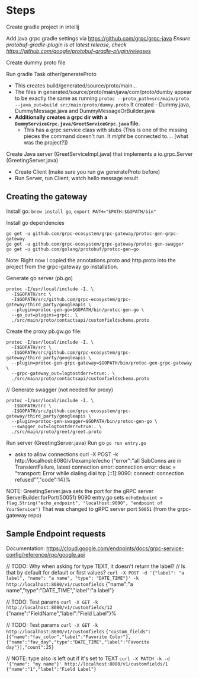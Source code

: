 # Steps

Create gradle project in intellij

Add java grpc gradle settings via https://github.com/grpc/grpc-java
*Ensure protobuf-gradle-plugin is at latest release, check https://github.com/google/protobuf-gradle-plugin/releases*


Create dummy proto file

Run gradle Task other/generateProto
- This creates build/generated/source/proto/main...
- The files in generated/source/proto/main/java/com/proto/dumby appear 
    to be exactly the same as running ```protoc --proto_path=src/main/proto --java_out=build src/main/proto/dummy.proto```
    It created
        - Dummy.java, DummyMessage.java and DummyMessageOrBuilder.java
- **Additionally creates a grpc dir with a ```DummyServiceGrpc.java/GreetServiceGrpc.java``` file.** 
  - This has a grpc service class with stubs
    (This is one of the missing pieces the command doesn't run. It *might* be connected to.... [what was the project?])
    
    

Create Java server (GreetServiceImpl.java) that implements a io.grpc.Server (GreetingServer.java)
- Create Client (make sure you run gw generateProto before)
- Run Server, run Client, watch hello message result


## Creating the gateway

Install go: ```brew install go```, ```export PATH="$PATH:$GOPATH/bin"```


Install go dependencies
```
go get -u github.com/grpc-ecosystem/grpc-gateway/protoc-gen-grpc-gateway
go get -u github.com/grpc-ecosystem/grpc-gateway/protoc-gen-swagger
go get -u github.com/golang/protobuf/protoc-gen-go
```

Note: Right now I copied the annotations.proto and http.proto into the project from the grpc-gateway
go installation. 

Generate go server (pb.go)

```
protoc -I/usr/local/include -I. \
  -I$GOPATH/src \
  -I$GOPATH/src/github.com/grpc-ecosystem/grpc-gateway/third_party/googleapis \
  --plugin=protoc-gen-go=$GOPATH/bin/protoc-gen-go \
  --go_out=plugins=grpc:. \
  ./src/main/proto/contactsapi/customfieldschema.proto
```

Create the proxy pb.gw.go file:

```
protoc -I/usr/local/include -I. \
  -I$GOPATH/src \
  -I$GOPATH/src/github.com/grpc-ecosystem/grpc-gateway/third_party/googleapis \
  --plugin=protoc-gen-grpc-gateway=$GOPATH/bin/protoc-gen-grpc-gateway  \
  --grpc-gateway_out=logtostderr=true:. \
  ./src/main/proto/contactsapi/customfieldschema.proto
```

// Generate swagger (not needed for proxy)
```
protoc -I/usr/local/include -I. \
  -I$GOPATH/src \
  -I$GOPATH/src/github.com/grpc-ecosystem/grpc-gateway/third_party/googleapis \
  --plugin=protoc-gen-swagger=$GOPATH/bin/protoc-gen-go \
  --swagger_out=logtostderr=true:. \
  ./src/main/proto/greet/greet.proto
```

Run server (GreetingServer.java)
Run go ```go run entry.go```
- asks to allow connections
curl -X POST -k http://localhost:8080/v1/example/echo
{"error":"all SubConns are in TransientFailure, latest connection error: connection error:
desc = \"transport: Error while dialing dial tcp [::1]:9090: connect: connection refused\"","code":14}%

NOTE: GreetingServer.java sets the port for the gRPC server ServerBuilder.forPort(50051)
9090
entry.go sets ```echoEndpoint = flag.String("echo_endpoint", "localhost:9090", "endpoint of YourService")```
That was changed to gRPC server port ```50051``` (from the grpc-gateway repo)



## Sample Endpoint requests

Documentation: https://cloud.google.com/endpoints/docs/grpc-service-config/reference/rpc/google.api

// TODO: Why when asking for type TEXT, it doesn't return the label?
// Is that by default for default or first values?
```curl -X POST -d '{"label": "a label", "name": "a name", "type": "DATE_TIME"}' -k http://localhost:8080/v1/customfields```
{"name":"a name","type":"DATE_TIME","label":"a label"}

// TODO: Test params
```curl -X GET -k http://localhost:8080/v1/customfields/12```
{"name":"FieldName","label":"Field Label"}%

// TODO: Test params
```curl -X GET -k http://localhost:8080/v1/customfields```
```{"custom_fields":[{"name":"fav_color","label":"Favorite Color"},{"name":"fav_day","type":"DATE_TIME","label":"Favorite day"}],"count":25}```

// NOTE: type also is left out if it's set to TEXT
```curl -X PATCH -k -d '{"name": "my name"}' http://localhost:8080/v1/customfields/1```
```{"name":"1","label":"Field Label"}```
